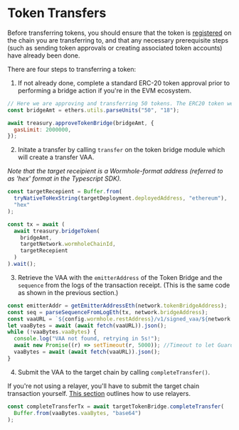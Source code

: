 # Token Transfers

<!-- //TODO this information should be captured elsewhere One challenge that arises for new EVM developers is that, because EVM uses unsigned integers, there's no concept of decimals. Therefore, tokens usually have up to 18 zeros behind them to denote up to 18 decimal places. Wormhole normalizes this to *eight* zeros, with transfer amounts rounded down to the nearest 8th decimal.  -->

Before transferring tokens, you should ensure that the token is [registered](./attestingToken.md) on the chain you are transferring to, and that any necessary prerequisite steps (such as sending token approvals or creating associated token accounts) have already been done.

There are four steps to transferring a token:

1. If not already done, complete a standard ERC-20 token approval prior to performing a bridge action if you're in the EVM ecosystem.

```js
// Here we are approving and transferring 50 tokens. The ERC20 token we are transferring has 18 decimal places.
const bridgeAmt = ethers.utils.parseUnits("50", "18");

await treasury.approveTokenBridge(bridgeAmt, {
  gasLimit: 2000000,
});
```

2. Initate a transfer by calling `transfer` on the token bridge module which will create a transfer VAA. 

_Note that the target receipient is a Wormhole-format address (referred to as 'hex' format in the Typescript SDK)._

```js
const targetRecepient = Buffer.from(
  tryNativeToHexString(targetDeployment.deployedAddress, "ethereum"),
  "hex"
);

const tx = await (
  await treasury.bridgeToken(
    bridgeAmt,
    targetNetwork.wormholeChainId,
    targetRecepient
  )
).wait();
```

3. Retrieve the VAA with the `emitterAddress` of the Token Bridge and the `sequence` from the logs of the transaction receipt. (This is the same code as shown in the previous section.)

```js
const emitterAddr = getEmitterAddressEth(network.tokenBridgeAddress);
const seq = parseSequenceFromLogEth(tx, network.bridgeAddress);
const vaaURL = `${config.wormhole.restAddress}/v1/signed_vaa/${network.wormholeChainId}/${emitterAddr}/${seq}`;
let vaaBytes = await (await fetch(vaaURL)).json();
while (!vaaBytes.vaaBytes) {
  console.log("VAA not found, retrying in 5s!");
  await new Promise((r) => setTimeout(r, 5000)); //Timeout to let Guardiand pick up log and have VAA ready
  vaaBytes = await (await fetch(vaaURL)).json();
}
```

4. Submit the VAA to the target chain by calling `completeTransfer()`.

If you're not using a relayer, you'll have to submit the target chain transaction yourself. [This section](./polygon-oasis-relayer.md) outlines how to use relayers.

```js
const completeTransferTx = await targetTokenBridge.completeTransfer(
  Buffer.from(vaaBytes.vaaBytes, "base64")
);
```
